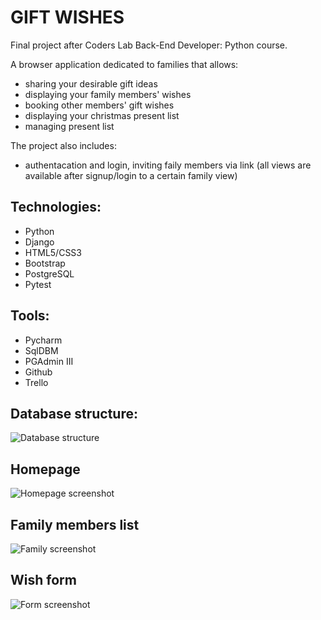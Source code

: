 # GIFT WISHES
Final project after Coders Lab Back-End Developer: Python course.

A browser application dedicated to families that allows:

* sharing your desirable gift ideas
* displaying your family members' wishes
* booking other members' gift wishes
* displaying your christmas present list
* managing present list


The project also includes:

* authentacation and login, inviting faily members via link (all views are available after signup/login to a certain family view)


## Technologies:

* Python
* Django
* HTML5/CSS3
* Bootstrap
* PostgreSQL
* Pytest


## Tools:

* Pycharm
* SqlDBM
* PGAdmin III
* Github
* Trello


## Database structure:
![Database structure](https://i.ibb.co/TYcRzkw/Zrzut-ekranu-z-2020-07-21-14-29-34.png)

## Homepage
![Homepage screenshot](https://i.ibb.co/xCYWf5H/Zrzut-ekranu-z-2020-07-21-14-38-50.png)

## Family members list
![Family screenshot](https://i.ibb.co/S56QdzZ/Zrzut-ekranu-z-2020-07-21-14-39-12.png)

## Wish form
![Form screenshot](https://i.ibb.co/b63MWWJ/Zrzut-ekranu-z-2020-07-21-14-39-31.png)

